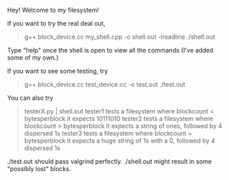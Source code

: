 Hey! Welcome to my filesystem!

If you want to try the real deal out,
> g++ block_device.cc my_shell.cpp -o shell.out -lreadline
> ./shell.out

Type "help" once the shell is open to view all the commands (I've added some of my own.)

If you want to see some testing, try

> g++ block_device.cc test_device.cc -o test.out
> ./test.out

You can also try
> testerX.py | shell.out
tester1 tests a filesystem where blockcount < bytesperblock
	it expects 10111010
tester2 tests a filesystem where blockcount > bytesperblock
	it expects a string of ones, followed by 4 dispersed 1s
tester3 tests a filesystem where blockcount = bytesperblock
	it expects a huge string of 1s with a 0, followed by 4 dispersed 1s

./test.out should pass valgrind perfectly.
./shell.out might result in some "possibly lost" blocks.